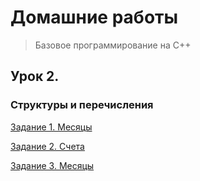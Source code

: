 # Домашние работы
>Базовое программирование на С++

## Урок 2.

### Структуры и перечисления

[Задание 1. Месяцы](https://github.com/VaryamoAratar/homeWorksMain/tree/main/Lesson%202.%20struct%20and%20enum/Task%201.%20Months)

[Задание 2. Счета](https://github.com/VaryamoAratar/homeWorksMain/tree/main/Lesson%202.%20struct%20and%20enum/Task%202.%20Accounts)

[Задание 3. Месяцы]()
